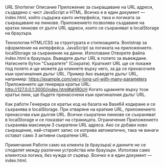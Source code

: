 URL Shortener
Описание
Приложение за съкращаване на URL адреси, създадено с чист JavaScript и HTML. Всичко е в един документ — index.html, който съдържа както интерфейса, така и логиката за съкращаване на линкове. Приложението позволява създаване на кратки линкове от дълги URL адреси, които се съхраняват в localStorage на браузъра.

Технологии
HTML/CSS за структурата и стилизацията.
Bootstrap за оформление на интерфейса.
JavaScript за логиката на приложението.
localStorage за съхранение на данни.
Използване
Отворете файла index.html в браузъра.
Въведете дълъг URL в полето за въвеждане.
Натиснете бутон "Съкратете" (Сократи).
Краткият URL ще се покаже под полето и ще можете да кликнете върху него, за да се пренасочите към оригиналния дълъг URL.
Пример
Ако въведете дълъг URL, например:
https://example.com/very-long-url-with-many-parameters
Приложението ще генерира кратък URL:
http://127.0.0.1:3000/index.html#aHR0cH
Когато щракнете върху този кратък линк, ще бъдете пренасочени към оригиналния дълъг URL.

Как работи
Генерира се кратък код на базата на Base64 кодиране и се съхранява в localStorage.
При отваряне на краткия URL, приложението пренасочва към дългия URL.
Всички съкратени линкове се съхраняват в localStorage и се показват на страницата.
Ограничение
Приложението съхранява максимум 3 съкратени URL адреса. Ако се добави ново съкращение, най-старият запис се изтрива автоматично, така че винаги остават само 3 активни съкратени URL.

Примечания
Работи само на клиента (в браузъра) и данните не се споделят между различни устройства или браузъри.
Използва само клиентска логика, без нужда от сървър.
Всичко е в един документ — index.html.